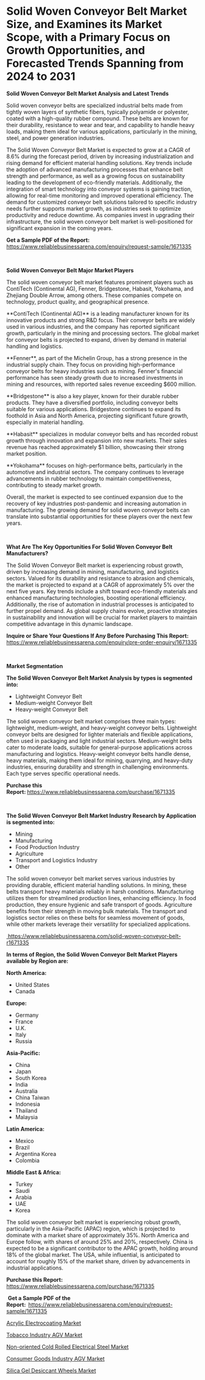 <p><h1>Solid Woven Conveyor Belt Market Size, and Examines its Market Scope, with a Primary Focus on Growth Opportunities, and Forecasted Trends Spanning from 2024 to 2031</h1></p><p><strong>Solid Woven Conveyor Belt Market Analysis and Latest Trends</strong></p>
<p><p>Solid woven conveyor belts are specialized industrial belts made from tightly woven layers of synthetic fibers, typically polyamide or polyester, coated with a high-quality rubber compound. These belts are known for their durability, resistance to wear and tear, and capability to handle heavy loads, making them ideal for various applications, particularly in the mining, steel, and power generation industries.</p><p>The Solid Woven Conveyor Belt Market is expected to grow at a CAGR of 8.6% during the forecast period, driven by increasing industrialization and rising demand for efficient material handling solutions. Key trends include the adoption of advanced manufacturing processes that enhance belt strength and performance, as well as a growing focus on sustainability leading to the development of eco-friendly materials. Additionally, the integration of smart technology into conveyor systems is gaining traction, allowing for real-time monitoring and improved operational efficiency. The demand for customized conveyor belt solutions tailored to specific industry needs further supports market growth, as industries seek to optimize productivity and reduce downtime. As companies invest in upgrading their infrastructure, the solid woven conveyor belt market is well-positioned for significant expansion in the coming years.</p></p>
<p><strong>Get a Sample PDF of the Report:&nbsp;</strong> <a href="https://www.reliablebusinessarena.com/enquiry/request-sample/1671335?utm_campaign=1444&utm_medium=2&utm_source=Github&utm_content=ia&utm_term=13102024&utm_id=solid-woven-conveyor-belt">https://www.reliablebusinessarena.com/enquiry/request-sample/1671335</a></p>
<p>&nbsp;</p>
<p><strong>Solid Woven Conveyor Belt Major Market Players</strong></p>
<p><p>The solid woven conveyor belt market features prominent players such as ContiTech (Continental AG), Fenner, Bridgestone, Habasit, Yokohama, and Zhejiang Double Arrow, among others. These companies compete on technology, product quality, and geographical presence.</p><p>**ContiTech (Continental AG)** is a leading manufacturer known for its innovative products and strong R&D focus. Their conveyor belts are widely used in various industries, and the company has reported significant growth, particularly in the mining and processing sectors. The global market for conveyor belts is projected to expand, driven by demand in material handling and logistics.</p><p>**Fenner**, as part of the Michelin Group, has a strong presence in the industrial supply chain. They focus on providing high-performance conveyor belts for heavy industries such as mining. Fenner's financial performance has seen steady growth due to increased investments in mining and resources, with reported sales revenue exceeding $600 million.</p><p>**Bridgestone** is also a key player, known for their durable rubber products. They have a diversified portfolio, including conveyor belts suitable for various applications. Bridgestone continues to expand its foothold in Asia and North America, projecting significant future growth, especially in material handling.</p><p>**Habasit** specializes in modular conveyor belts and has recorded robust growth through innovation and expansion into new markets. Their sales revenue has reached approximately $1 billion, showcasing their strong market position.</p><p>**Yokohama** focuses on high-performance belts, particularly in the automotive and industrial sectors. The company continues to leverage advancements in rubber technology to maintain competitiveness, contributing to steady market growth.</p><p>Overall, the market is expected to see continued expansion due to the recovery of key industries post-pandemic and increasing automation in manufacturing. The growing demand for solid woven conveyor belts can translate into substantial opportunities for these players over the next few years.</p></p>
<p>&nbsp;</p>
<p><strong>What Are The Key Opportunities For Solid Woven Conveyor Belt Manufacturers?</strong></p>
<p><p>The Solid Woven Conveyor Belt market is experiencing robust growth, driven by increasing demand in mining, manufacturing, and logistics sectors. Valued for its durability and resistance to abrasion and chemicals, the market is projected to expand at a CAGR of approximately 5% over the next five years. Key trends include a shift toward eco-friendly materials and enhanced manufacturing technologies, boosting operational efficiency. Additionally, the rise of automation in industrial processes is anticipated to further propel demand. As global supply chains evolve, proactive strategies in sustainability and innovation will be crucial for market players to maintain competitive advantage in this dynamic landscape.</p></p>
<p><strong>Inquire or Share Your Questions If Any Before Purchasing This Report:</strong> <a href="https://www.reliablebusinessarena.com/enquiry/pre-order-enquiry/1671335?utm_campaign=1444&utm_medium=2&utm_source=Github&utm_content=ia&utm_term=13102024&utm_id=solid-woven-conveyor-belt">https://www.reliablebusinessarena.com/enquiry/pre-order-enquiry/1671335</a></p>
<p>&nbsp;</p>
<p><strong>Market Segmentation</strong></p>
<p><strong>The Solid Woven Conveyor Belt Market Analysis by types is segmented into:</strong></p>
<p><ul><li>Lightweight Conveyor Belt</li><li>Medium-weight Conveyor Belt</li><li>Heavy-weight Conveyor Belt</li></ul></p>
<p><p>The solid woven conveyor belt market comprises three main types: lightweight, medium-weight, and heavy-weight conveyor belts. Lightweight conveyor belts are designed for lighter materials and flexible applications, often used in packaging and light industrial sectors. Medium-weight belts cater to moderate loads, suitable for general-purpose applications across manufacturing and logistics. Heavy-weight conveyor belts handle dense, heavy materials, making them ideal for mining, quarrying, and heavy-duty industries, ensuring durability and strength in challenging environments. Each type serves specific operational needs.</p></p>
<p><strong>Purchase this Report:&nbsp;</strong><a href="https://www.reliablebusinessarena.com/purchase/1671335?utm_campaign=1444&utm_medium=2&utm_source=Github&utm_content=ia&utm_term=13102024&utm_id=solid-woven-conveyor-belt">https://www.reliablebusinessarena.com/purchase/1671335</a></p>
<p>&nbsp;</p>
<p><strong>The Solid Woven Conveyor Belt Market Industry Research by Application is segmented into:</strong></p>
<p><ul><li>Mining</li><li>Manufacturing</li><li>Food Production Industry</li><li>Agriculture</li><li>Transport and Logistics Industry</li><li>Other</li></ul></p>
<p><p>The solid woven conveyor belt market serves various industries by providing durable, efficient material handling solutions. In mining, these belts transport heavy materials reliably in harsh conditions. Manufacturing utilizes them for streamlined production lines, enhancing efficiency. In food production, they ensure hygienic and safe transport of goods. Agriculture benefits from their strength in moving bulk materials. The transport and logistics sector relies on these belts for seamless movement of goods, while other markets leverage their versatility for specialized applications.</p></p>
<p><a href="https://www.reliablebusinessarena.com/solid-woven-conveyor-belt-r1671335?utm_campaign=1444&utm_medium=2&utm_source=Github&utm_content=ia&utm_term=13102024&utm_id=solid-woven-conveyor-belt">&nbsp;https://www.reliablebusinessarena.com/solid-woven-conveyor-belt-r1671335</a></p>
<p><strong>In terms of Region, the Solid Woven Conveyor Belt Market Players available by Region are:</strong></p>
<p>
    <p> <strong> North America: </strong>
        <ul>
            <li>United States</li>
            <li>Canada</li>
        </ul>
        </p> 
    <p> <strong> Europe: </strong>
        <ul>
            <li>Germany</li>
            <li>France</li>
            <li>U.K.</li>
            <li>Italy</li>
            <li>Russia</li>
        </ul>
        </p> 
    <p> <strong> Asia-Pacific: </strong>
        <ul>
            <li>China</li>
            <li>Japan</li>
            <li>South Korea</li>
            <li>India</li>
            <li>Australia</li>
            <li>China Taiwan</li>
            <li>Indonesia</li>
            <li>Thailand</li>
            <li>Malaysia</li>
        </ul>
        </p> 
    <p> <strong> Latin America: </strong>
        <ul>
            <li>Mexico</li>
            <li>Brazil</li>
            <li>Argentina Korea</li>
            <li>Colombia</li>
        </ul>
        </p> 
    <p> <strong> Middle East & Africa: </strong>
        <ul>
            <li>Turkey</li>
            <li>Saudi</li>
            <li>Arabia</li>
            <li>UAE</li>
            <li>Korea</li>
        </ul>
    </p>
    </p>
<p><p>The solid woven conveyor belt market is experiencing robust growth, particularly in the Asia-Pacific (APAC) region, which is projected to dominate with a market share of approximately 35%. North America and Europe follow, with shares of around 25% and 20%, respectively. China is expected to be a significant contributor to the APAC growth, holding around 18% of the global market. The USA, while influential, is anticipated to account for roughly 15% of the market share, driven by advancements in industrial applications.</p></p>
<p><strong>Purchase this Report: </strong><a href="https://www.reliablebusinessarena.com/purchase/1671335?utm_campaign=1444&utm_medium=2&utm_source=Github&utm_content=ia&utm_term=13102024&utm_id=solid-woven-conveyor-belt">https://www.reliablebusinessarena.com/purchase/1671335</a></p>
<p>&nbsp;<strong>Get a Sample PDF of the Report:&nbsp;&nbsp;</strong><a href="https://www.reliablebusinessarena.com/enquiry/request-sample/1671335?utm_campaign=1444&utm_medium=2&utm_source=Github&utm_content=ia&utm_term=13102024&utm_id=solid-woven-conveyor-belt">https://www.reliablebusinessarena.com/enquiry/request-sample/1671335</a></p>
<p><strong></strong></p>
<p><p><a href="https://www.linkedin.com/pulse/global-acrylic-electrocoating-market-sector2024-2031-metrics-bmv5e?utm_campaign=1444&utm_medium=2&utm_source=Github&utm_content=ia&utm_term=13102024&utm_id=solid-woven-conveyor-belt">Acrylic Electrocoating Market</a></p><p><a href="https://www.linkedin.com/pulse/booming-tobacco-industry-agv-market-sector-analysis-growth-projections-nbdme?utm_campaign=1444&utm_medium=2&utm_source=Github&utm_content=ia&utm_term=13102024&utm_id=solid-woven-conveyor-belt">Tobacco Industry AGV Market</a></p><p><a href="https://www.linkedin.com/pulse/market-forecast-global-non-oriented-cold-rolled-electrical-steel-b5nee?utm_campaign=1444&utm_medium=2&utm_source=Github&utm_content=ia&utm_term=13102024&utm_id=solid-woven-conveyor-belt">Non-oriented Cold Rolled Electrical Steel Market</a></p><p><a href="https://www.linkedin.com/pulse/surfing-consumer-goods-industry-agv-wave-riding-market-currents-nwpve?utm_campaign=1444&utm_medium=2&utm_source=Github&utm_content=ia&utm_term=13102024&utm_id=solid-woven-conveyor-belt">Consumer Goods Industry AGV Market</a></p><p><a href="https://www.linkedin.com/pulse/silica-gel-desiccant-wheels-market-drivers-challenges-forecast-helae?utm_campaign=1444&utm_medium=2&utm_source=Github&utm_content=ia&utm_term=13102024&utm_id=solid-woven-conveyor-belt">Silica Gel Desiccant Wheels Market</a></p></p>